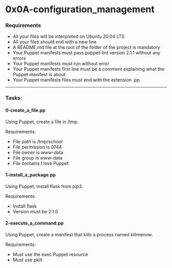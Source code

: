 # 0x0A-configuration_management

### Requirements
- All your files will be interpreted on Ubuntu 20.04 LTS
- All your files should end with a new line
- A README.md file at the root of the folder of the project is mandatory
- Your Puppet manifests must pass puppet-lint version 2.1.1 without any errors
- Your Puppet manifests must run without error
- Your Puppet manifests first line must be a comment explaining what the Puppet manifest is about
- Your Puppet manifests files must end with the extension .pp

---

### Tasks:

#### 0-create_a_file.pp
Using Puppet, create a file in /tmp.

Requirements:

- File path is /tmp/school
- File permission is 0744
- File owner is www-data
- File group is www-data
- File contains I love Puppet

#### 1-install_a_package.pp
Using Puppet, install flask from pip3.

Requirements:

- Install flask
- Version must be 2.1.0

#### 2-execute_a_command.pp
Using Puppet, create a manifest that kills a process named killmenow.

Requirements:

- Must use the exec Puppet resource
- Must use pkill

